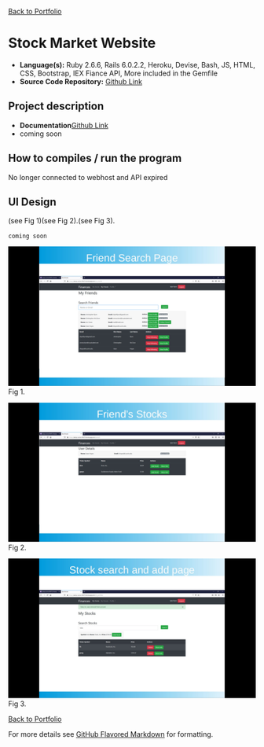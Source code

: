 [Back to Portfolio](./)

Stock Market Website
===============

-   **Language(s):** Ruby 2.6.6, Rails 6.0.2.2, Heroku, Devise, Bash, JS, HTML, CSS, Bootstrap, IEX Fiance API, More included in the Gemfile
-   **Source Code Repository:** [Github Link](https://github.com/ckyleflynn/newStockApp)  

## Project description

-   **Documentation**[Github Link](https://github.com/ckyleflynndev/StockMarketWebsite/blob/main/Stock%20Market%20Website%20Summary.pdf)
-   coming soon

## How to compiles / run the program

No longer connected to webhost and API expired

## UI Design
(see Fig 1)(see Fig 2).(see Fig 3).

    coming soon

![screenshot](images/friendsearch.jpg )
Fig 1. 

![screenshot](images/friendstock.jpg)
Fig 2.

![screenshot](images/stocksearch.jpg)
Fig 3. 

[Back to Portfolio](./)

For more details see [GitHub Flavored Markdown](https://guides.github.com/features/mastering-markdown/) for formatting.

